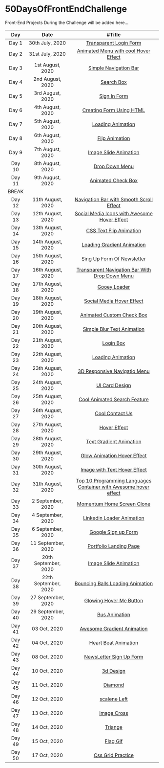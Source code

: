 # 50DaysOfFrontEndChallenge

Front-End Projects During the Challenge will be added here...

|  Day   |         Date         |                                                    #Title                                                     |
| :----: | :------------------: | :-----------------------------------------------------------------------------------------------------------: |
| Day 1  |   30th July, 2020    |                      [Transparent Login Form](https://codepen.io/aakrity17/pen/PoZrezr)                       |
| Day 2  |   31st July, 2020    |               [Animated Menu with cool Hover Effect](https://codepen.io/aakrity17/pen/mdVNJJJ)                |
| Day 3  |   1st August, 2020   |                       [Simple Navigation Bar](https://codepen.io/aakrity17/pen/wvMVyYq)                       |
| Day 4  |   2nd August, 2020   |                            [Search Box](https://codepen.io/aakrity17/pen/gOPVNWX)                             |
| Day 5  |   3rd August, 2020   |                           [Sign In Form](https://codepen.io/aakrity17/pen/MWygvOe)                            |
| Day 6  |   4th August, 2020   |                     [Creating Form Using HTML](https://codepen.io/aakrity17/pen/ExKYePg)                      |
| Day 7  |   5th August, 2020   |                         [Loading Animation](https://codepen.io/aakrity17/pen/MWyWrWM)                         |
| Day 8  |   6th August, 2020   |                          [Flip Animation](https://codepen.io/aakrity17/pen/rNeaBem)                           |
| Day 9  |   7th August, 2020   |                     [Image Slide Animation](https://codepen.io/aakrity17/details/bGpNYjo)                     |
| Day 10 |   8th August, 2020   |                          [Drop Down Menu](https://codepen.io/aakrity17/pen/vYGOYOq)                           |
| Day 11 |   9th August, 2020   |                        [Animated Check Box](https://codepen.io/aakrity17/pen/MWywjxg)                         |
| BREAK  |
| Day 12 |  11th August, 2020   |             [Navigation Bar with Smooth Scroll Effect](https://codepen.io/aakrity17/pen/ZEWbWYz)              |
| Day 13 |  12th August, 2020   |           [Social Media Icons with Awesome Hover Effect](https://codepen.io/aakrity17/pen/qBZOvGg)            |
| Day 14 |  13th August, 2020   |                      [CSS Text Flip Animation](https://codepen.io/aakrity17/pen/ExKPLmG)                      |
| Day 15 |  14th August, 2020   |                    [Loading Gradient Animation](https://codepen.io/aakrity17/pen/MWyyYdP)                     |
| Day 16 |  15th August, 2020   |                    [Sing Up Form Of Newsletter](https://codepen.io/aakrity17/pen/mdPPqPK)                     |
| Day 17 |  16th August, 2020   |          [Transparent Navigation Bar With Drop Down Menu ](https://codepen.io/aakrity17/pen/eYZZXpN)          |
| Day 18 |  17th August, 2020   |                           [Gooey Loader](https://codepen.io/aakrity17/pen/OJNXPGb)                            |
| Day 19 |  18th August, 2020   |                     [Social Media Hover Effect](https://codepen.io/aakrity17/pen/abNZRLg)                     |
| Day 20 |  19th August, 2020   |                     [Animated Custom Check Box](https://codepen.io/aakrity17/pen/RwaGxEz)                     |
| Day 21 |  20th August, 2020   |                    [Simple Blur Text Animation](https://codepen.io/aakrity17/pen/abNmgep)                     |
| Day 22 |  21th August, 2020   |                             [Login Box](https://codepen.io/aakrity17/pen/abNBGzB)                             |
| Day 23 |  22th August, 2020   |                         [Loading Animation](https://codepen.io/aakrity17/pen/NWNbVdr)                         |
| Day 24 |  23th August, 2020   |                   [3D Responsive Navigatio Menu](https://codepen.io/aakrity17/pen/PoNWprv)                    |
| Day 25 |  24th August, 2020   |                          [UI Card Design ](https://codepen.io/aakrity17/pen/NWNdebe)                          |
| Day 26 |  25th August, 2020   |                   [Cool Animated Search Feature](https://codepen.io/aakrity17/pen/oNxZPzz)                    |
| Day 27 |  26th August, 2020   |                          [Cool Contact Us](https://codepen.io/aakrity17/pen/xxVqoPB)                          |
| Day 28 |  27th August, 2020   |                           [ Hover Effect](https://codepen.io/aakrity17/pen/xxVdYqr)                           |
| Day 29 |  28th August, 2020   |                     [ Text Gradient Animation](https://codepen.io/aakrity17/pen/KKzqPQw)                      |
| Day 30 |  29th August, 2020   |                   [ Glow Animation Hover Effect](https://codepen.io/aakrity17/pen/poywpeK)                    |
| Day 31 |  30th August, 2020   |                   [ Image with Text Hover Effect](https://codepen.io/aakrity17/pen/gOrRQXY)                   |
| Day 32 |  31th August, 2020   | [ Top 10 Programming Languages Container with Awesome hover effect](https://codepen.io/aakrity17/pen/dyMzEym) |
| Day 33 |  2 September, 2020   |                   [ Momentum Home Screen Clone ](https://codepen.io/aakrity17/pen/LYNzeZM)                    |
| Day 34 |  4 September, 2020   |                          [ Linkedin Loader Animation ](https://youtu.be/pPjEE6ulQSE)                          |
| Day 35 |  6 September, 2020   |                             [ Google Sign up Form ](https://youtu.be/6Gp6QMNru2c)                             |
| Day 36 |  11 September, 2020  |                     [ Portfolio Landing Page ](https://codepen.io/aakrity17/pen/XWdqNwq)                      |
| Day 37 | 20th September, 2020 |                     [Image Slide Animation](https://codepen.io/aakrity17/details/bGpNYjo)                     |
| Day 38 | 22th September, 2020 |                       [Bouncing Balls Loading Animation](https://youtu.be/OWXuuszFoBs)                        |
| Day 39 |  27 September, 2020  |                           [ Glowing Hover Me Button ](https://youtu.be/o-KY7t6VB-k)                           |
| Day 40 |  29 September, 2020  |                                [ Bus Animation ](https://youtu.be/5wZ8UOexPMw)                                |
| Day 41 |     03 Oct, 2020     |                         [ Awesome Gradient Animation ](https://youtu.be/hkwxmGLb3n8)                          |
| Day 42 |     04 Oct, 2020     |                            [ Heart Beat Animation ](https://youtu.be/w2AJB9NtOlA)                             |
| Day 43 |     08 Oct, 2020     |                           [ NewsLetter Sign Up Form](https://youtu.be/w4eCojYnrBY)                            |
| Day 44 |     10 Oct, 2020     |                                  [ 3d Design](https://youtu.be/EG3S6eoWlqY)                                   |
| Day 45 |     11 Oct, 2020     |                             [ Diamond](https://codepen.io/aakrity17/pen/abZOodR)                              |
| Day 46 |     12 Oct, 2020     |                           [ scalene Left](https://codepen.io/aakrity17/pen/abZOodR)                           |
| Day 47 |     13 Oct, 2020     |                           [ Image Cross ](https://codepen.io/aakrity17/pen/YzWXKxP)                           |
| Day 48 |     14 Oct, 2020     |                             [ Triange ](https://codepen.io/aakrity17/pen/YzWXKxP)                             |
| Day 49 |     15 Oct, 2020     |                            [ Flag Gif ](https://codepen.io/aakrity17/pen/YzWXKxP)                             |
| Day 50 |     17 Oct, 2020     |                        [Css Grid Practice ](https://codepen.io/aakrity17/pen/MWeyzbE)                         |
